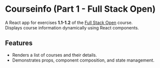 # Courseinfo (Part 1 - Full Stack Open)

A React app for exercises **1.1-1.2** of the [Full Stack Open](https://fullstackopen.com) course.  
Displays course information dynamically using React components.

## Features
- Renders a list of courses and their details.
- Demonstrates props, component composition, and state management.
